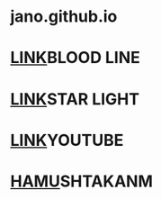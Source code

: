 # jano.github.io
# [LINK](https://discord.gg/aUT6yvJhAj)BLOOD LINE
# [LINK](https://discord.gg/v37xP2PwU5)STAR LIGHT
# [LINK](https://youtube.com/@blndlas.5052)YOUTUBE 
# [HAMU]()SHTAKANM 
